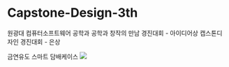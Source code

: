 # Capstone-Design-3th
원광대 컴퓨터소프트웨어 공학과 
공학과 창작의 만남 경진대회 - 아이디어상
캡스톤디자인 경진대회 - 은상

금연유도 스마트 담배케이스
![](https://user-images.githubusercontent.com/58000781/107632194-83b6cc00-6ca9-11eb-8d2c-e3c06397417c.jpg)
